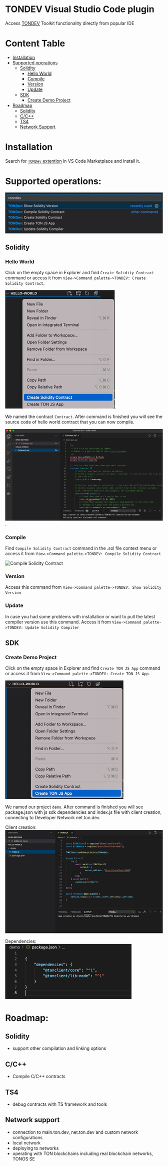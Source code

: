 # TONDEV Visual Studio Code plugin

Access [TONDEV](https://docs.ton.dev/) Toolkit functionality directly from popular IDE

# Content Table
- [Installation](#installation)
- [Supported operations](#supported-operations)
  - [Solidity](#solidity)
    - [Hello World](#hello-world)
    - [Compile](#compile)
    - [Version](#version)
    - [Update](#update)
  - [SDK](#sdk)
    - [Create Demo Project](#create-demo-project)
- [Roadmap](#roadmap)
  - [Solidity](#solidity)
  - [C/C++](#cc)
  - [TS4](#ts4)
  - [Network Support](#network-support)

# Installation
Search for [`TONDev` extention](https://marketplace.visualstudio.com/items?itemName=TONLabs.tondev) in VS Code Marketplace and install it.

# Supported operations:
![TONDEV commands](images/commands.jpg)

## Solidity
### Hello World
Click on the empty space in Explorer and find `Create Solidity Contract` command or access it from 
`View->Command palette->TONDEV: Create Solidity Contract`.

![Create Solidity contract](images/sol_create.jpg).

We named the contract `Contract`. After command is finished you will see the source code of hello world contract that you can now compile.

![Created Solidity contract](images/sol_created.jpg).


### Compile
Find `Compile Solidity Contract` command in the .sol file context menu or access it from 
`View->Command palette->TONDEV: Compile Solidity Contract`

![Compile Solidity Contract](images/compile.gif)

### Version
Access this command from 
`View->Command palette->TONDEV: Show Solidity Version`

### Update
In case you had some problems with installation or want to pull the latest compiler version use this command.
Access it from `View->Command palette->TONDEV: Update Solidity Compiler`


## SDK
### Create Demo Project 
Click on the empty space in Explorer and find `Create TON JS App` command or access it from 
`View->Command palette->TONDEV: Create TON JS App`. 

![Create NodeJS project](images/js_create.jpg)

We named our project `demo`. After command is finished you will see package.json with js sdk dependencies 
and index.js file with client creation, connecting to Developer Network net.ton.dev. 

Client creation:
![Client creation](images/js_demo.jpg)

Dependencies:
![Dependencies](images/js_depend.jpg)


# Roadmap:

## Solidity
- support other compilation and linking options

## C/C++
- Compile C/C++ contracts

## TS4
- debug contracts with TS framework and tools

## Network support
- connection to main.ton.dev, net.ton.dev and custom network configurations
- local network
- deploying to networks
- operating with TON blockchains including real blockchain networks, TONOS SE




